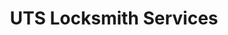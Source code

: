 ---
title: "UTS Locksmith Services"
url: /arlington/uts-locksmith-services/
shop: Schlüsseldienst
---